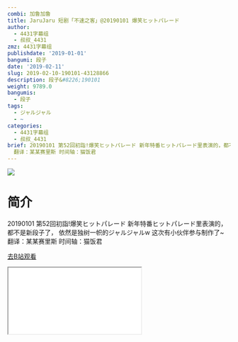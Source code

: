 ```yaml
---
combi: 加鲁加鲁
title: JaruJaru 短剧「不速之客」@20190101 爆笑ヒットパレード
author:
  - 4431字幕组
  - 叔叔_4431
zmz: 4431字幕组
publishdate: '2019-01-01'
bangumi: 段子
date: '2019-02-11'
slug: 2019-02-10-190101-43128866
description: 段子&#8226;190101
weight: 9789.0
bangumis:
  - 段子
tags:
  - ジャルジャル
  - ~
categories:
  - 4431字幕组
  - 叔叔_4431
brief: 20190101 第52回初詣!爆笑ヒットパレード 新年特番ヒットパレード里表演的，都不是新段子了， 依然是独树一帜的ジャルジャルw 这次有小伙伴参与制作了~
  翻译：某某赛里斯 时间轴：猫饭君
---
```

![](https://i.imgur.com/7Tge7sg.jpg)
# 简介  
20190101 第52回初詣!爆笑ヒットパレード
新年特番ヒットパレード里表演的，都不是新段子了，
依然是独树一帜的ジャルジャルw
这次有小伙伴参与制作了~
翻译：某某赛里斯
时间轴：猫饭君  

[去B站观看](https://www.bilibili.com/video/av43128866/)
<div class ="resp-container"><iframe class="testiframe" src="//player.bilibili.com/player.html?aid=43128866"", scrolling="no", allowfullscreen="true" > </iframe></div> 
